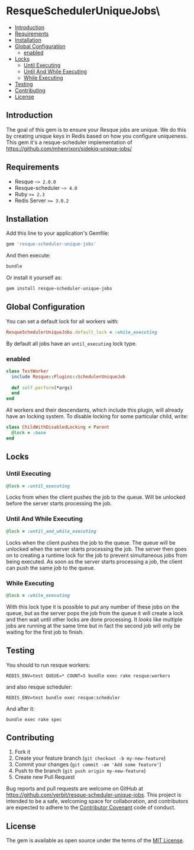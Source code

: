 # ResqueSchedulerUniqueJobs\

<!-- MarkdownTOC -->

- [Introduction](#introduction)
- [Requirements](#requirements)
- [Installation](#installation)
- [Global Configuration](#global-configuration)
  - [enabled](#enabled)
- [Locks](#locks)
  - [Until Executing](#until-executing)
  - [Until And While Executing](#until-and-while-executing)
  - [While Executing](#while-executing)
- [Testing](#testing)
- [Contributing](#contributing)
- [License](#license)

<!-- /MarkdownTOC -->

## Introduction

The goal of this gem is to ensure your Resque jobs are unique. We do this by creating unique keys in Redis based on how you configure uniqueness. This gem it's a resque-scheduler implementation of https://github.com/mhenrixon/sidekiq-unique-jobs/

## Requirements

- Resque `~> 2.0.0`
- Resque-scheduler `~> 4.0`
- Ruby `>= 2.3`
- Redis Server `>= 3.0.2`

## Installation

Add this line to your application's Gemfile:

```ruby
gem 'resque-scheduler-unique-jobs'
```

And then execute:

```bash
bundle
```

Or install it yourself as:

```bash
gem install resque-scheduler-unique-jobs
```

## Global Configuration

You can set a default lock for all workers with:
```ruby 
ResqueSchedulerUniqueJobs.default_lock = :while_executing
```
By default all jobs have an `until_executing` lock type.

### enabled

```ruby
class TestWorker
  include Resque::Plugins::SchedulerUniqueJob
  
  def self.perform(*args)
  end
end
```

All workers and their descendants, which include this plugin, will already have an locking system.
To disable locking for some particular child, write:

``` ruby
class ChildWithDisabledLocking < Parent
  @lock = :base
end
```

## Locks

### Until Executing

```ruby
@lock = :until_executing
```

Locks from when the client pushes the job to the queue. Will be unlocked before the server starts processing the job.

### Until And While Executing

```ruby
@lock = :until_and_while_executing
```

Locks when the client pushes the job to the queue. The queue will be unlocked when the server starts processing the job. The server then goes on to creating a runtime lock for the job to prevent simultaneous jobs from being executed. As soon as the server starts processing a job, the client can push the same job to the queue.

### While Executing

```ruby
@lock = :while_executing
```

With this lock type it is possible to put any number of these jobs on the queue, but as the server pops the job from the queue it will create a lock and then wait until other locks are done processing. It _looks_ like multiple jobs are running at the same time but in fact the second job will only be waiting for the first job to finish.

## Testing

You should to run resque workers:

`REDIS_ENV=test QUEUE=* COUNT=5 bundle exec rake resque:workers`

and also resque scheduler:

`REDIS_ENV=test bundle exec resque:scheduler`

And after it:

`bundle exec rake spec`

## Contributing

1. Fork it
1. Create your feature branch (`git checkout -b my-new-feature`)
1. Commit your changes (`git commit -am 'Add some feature'`)
1. Push to the branch (`git push origin my-new-feature`)
1. Create new Pull Request

Bug reports and pull requests are welcome on GitHub at https://github.com/verbit/resque-scheduler-unique-jobs. This project is intended to be a safe, welcoming space for collaboration, and contributors are expected to adhere to the [Contributor Covenant](http://contributor-covenant.org) code of conduct.

## License

The gem is available as open source under the terms of the [MIT License](https://opensource.org/licenses/MIT).
